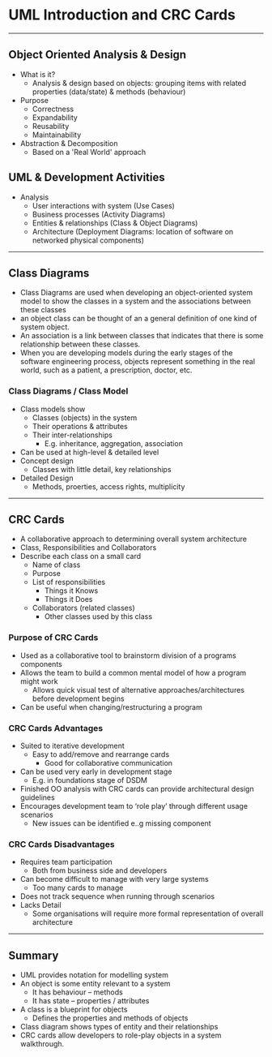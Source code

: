 # UML Introduction and CRC Cards

----



## Object Oriented Analysis & Design

- What is it?
  - Analysis & design based on objects: grouping items with related properties (data/state) & methods (behaviour)
- Purpose
  - Correctness
  - Expandability
  - Reusability
  - Maintainability
- Abstraction & Decomposition
  - Based on a 'Real World' approach

## UML & Development Activities

- Analysis
  - User interactions with system (Use Cases)
  - Business processes (Activity Diagrams)
  - Entities & relationships (Class & Object Diagrams)
  - Architecture (Deployment Diagrams: location of software on networked physical components)

----

## Class Diagrams

- Class Diagrams are used when developing an object-oriented system model to show the classes in a system and the associations between these classes
- an object class can be thought of an a general definition of one kind of system object.
- An association is a link between classes that indicates that there is some  relationship between these classes.
- When you are developing models during the early stages of the software  engineering process, objects represent something in the real world, such  as a patient, a prescription, doctor, etc.

### Class Diagrams / Class Model

- Class models show
  - Classes (objects) in the system
  - Their operations & attributes
  - Their inter-relationships
    - E.g. inheritance, aggregation, association
- Can be used at high-level & detailed level
- Concept design
  - Classes with little detail, key relationships
- Detailed Design
  - Methods, proerties, access rights, multiplicity

----

## CRC Cards

- A collaborative approach to determining overall  system architecture
- Class, Responsibilities and Collaborators
- Describe each class on a small card
  - Name of class
  - Purpose
  - List of responsibilities
    - Things it Knows
    - Things it Does
  - Collaborators (related classes)
    - Other classes used by this class

### Purpose of CRC Cards

- Used as a collaborative tool to brainstorm division of a  programs components
- Allows the team to build a common mental model of  how a program might work
  - Allows quick visual test of alternative  approaches/architectures before development begins
- Can be useful when changing/restructuring a program 

### CRC  Cards Advantages

- Suited to iterative development
  - Easy to add/remove and rearrange cards
    - Good for collaborative communication
- Can be used very early in development stage
  - E.g. in foundations stage of DSDM
- Finished OO analysis with CRC cards can provide architectural design  guidelines
- Encourages development team to ‘role play’ through different usage  scenarios
  - New issues can be identified e..g missing component

### CRC  Cards Disadvantages

- Requires team participation
  - Both from business side and developers
- Can become difficult to manage with very large systems
  - Too many cards to manage
- Does not track sequence when running through scenarios
- Lacks Detail
  - Some organisations will require more formal representation of overall  architecture

----

## Summary

- UML provides notation for modelling system
- An object is some entity relevant to a system
  - It has behaviour – methods
  - It has state – properties / attributes
- A class is a blueprint for objects
  - Defines the properties and methods of objects
- Class diagram shows types of entity and their  relationships
- CRC cards allow developers to role-play objects in a  system walkthrough.

